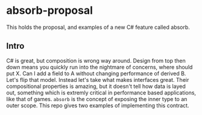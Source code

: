 # absorb-proposal
This holds the proposal, and examples of a new C# feature called absorb.

## Intro
C# is great, but composition is wrong way around. Design from top then down means you quickly run into the nightmare of concerns, where should put X. Can I add a field to A without changing performance of derived B. Let's flip that model. Instead let's take what makes interfaces great. Their compositional properties is amazing, but it doesn't tell how data is layed out, something which is extremly critical in performance based applications, like that of games. `absorb` is the concept of exposing the inner type to an outer scope. This repo gives two examples of implementing this contract.
